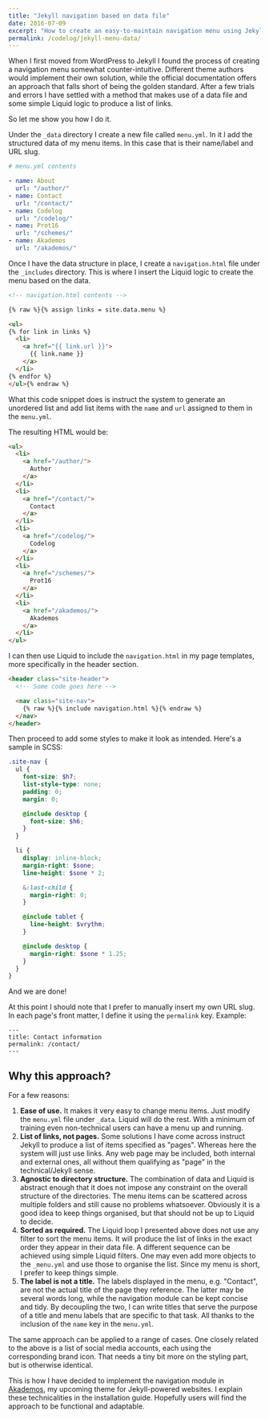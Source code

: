```yaml
---
title: "Jekyll navigation based on data file"
date: 2016-07-09
excerpt: "How to create an easy-to-maintain navigation menu using Jekyll's ability to call data files."
permalink: /codelog/jekyll-menu-data/
---
```

When I first moved from WordPress to Jekyll I found the process of creating a navigation menu somewhat counter-intuitive. Different theme authors would implement their own solution, while the official documentation offers an approach that falls short of being the golden standard. After a few trials and errors I have settled with a method that makes use of a data file and some simple Liquid logic to produce a list of links.

So let me show you how I do it.

Under the `_data` directory I create a new file called `menu.yml`. In it I add the structured data of my menu items. In this case that is their name/label and URL slug.

```yml
# menu.yml contents

- name: About
  url: "/author/"
- name: Contact
  url: "/contact/"
- name: Codelog
  url: "/codelog/"
- name: Prot16
  url: "/schemes/"
- name: Akademos
  url: "/akademos/"
```

Once I have the data structure in place, I create a `navigation.html` file under the `_includes` directory. This is where I insert the Liquid logic to create the menu based on the data.

```html
<!-- navigation.html contents -->

{% raw %}{% assign links = site.data.menu %}

<ul>
{% for link in links %}
  <li>
    <a href="{{ link.url }}">
      {{ link.name }}
    </a>
  </li>
{% endfor %}
</ul>{% endraw %}
```

What this code snippet does is instruct the system to generate an unordered list and add list items with the `name` and `url` assigned to them in the `menu.yml`.

The resulting HTML would be:

```html
<ul>
  <li>
    <a href="/author/">
      Author
    </a>
  </li>
  <li>
    <a href="/contact/">
      Contact
    </a>
  </li>
  <li>
    <a href="/codelog/">
      Codelog
    </a>
  </li>
  <li>
    <a href="/schemes/">
      Prot16
    </a>
  </li>
  <li>
    <a href="/akademos/">
      Akademos
    </a>
  </li>
</ul>
```

I can then use Liquid to include the `navigation.html` in my page templates, more specifically in the header section.

```html
<header class="site-header">
  <!-- Some code goes here -->

  <nav class="site-nav">
    {% raw %}{% include navigation.html %}{% endraw %}
  </nav>
</header>
```

Then proceed to add some styles to make it look as intended. Here's a sample in SCSS:

```scss
.site-nav {
  ul {
    font-size: $h7;
    list-style-type: none;
    padding: 0;
    margin: 0;

    @include desktop {
      font-size: $h6;
    }
  }

  li {
    display: inline-block;
    margin-right: $sone;
    line-height: $sone * 2;

    &:last-child {
      margin-right: 0;
    }

    @include tablet {
      line-height: $vrythm;
    }

    @include desktop {
      margin-right: $sone * 1.25;
    }
  }
}
```

And we are done!

At this point I should note that I prefer to manually insert my own URL slug. In each page's front matter, I define it using the `permalink` key. Example:

```
---
title: Contact information
permalink: /contact/
---
```

## Why this approach?

For a few reasons:

1. **Ease of use.** It makes it very easy to change menu items. Just modify the `menu.yml` file under `_data`. Liquid will do the rest. With a minimum of training even non-technical users can have a menu up and running.
2. **List of links, not pages.** Some solutions I have come across instruct Jekyll to produce a list of items specified as "pages". Whereas here the system will just use links. Any web page may be included, both internal and external ones, all without them qualifying as "page" in the technical/Jekyll sense.
3. **Agnostic to directory structure.** The combination of data and Liquid is abstract enough that it does not impose any constraint on the overall structure of the directories. The menu items can be scattered across multiple folders and still cause no problems whatsoever. Obviously it is a good idea to keep things organised, but that should not be up to Liquid to decide.
4. **Sorted as required.** The Liquid loop I presented above does not use any filter to sort the menu items. It will produce the list of links in the exact order they appear in their data file. A different sequence can be achieved using simple Liquid filters. One may even add more objects to the `_menu.yml` and use those to organise the list. Since my menu is short, I prefer to keep things simple.
5. **The label is not a title.** The labels displayed in the menu, e.g. "Contact", are not the actual title of the page they reference. The latter may be several words long, while the navigation module can be kept concise and tidy. By decoupling the two, I can write titles that serve the purpose of a title and menu labels that are specific to that task. All thanks to the inclusion of the `name` key in the `menu.yml`.

The same approach can be applied to a range of cases. One closely related to the above is a list of social media accounts, each using the corresponding brand icon. That needs a tiny bit more on the styling part, but is otherwise identical.

This is how I have decided to implement the navigation module in [Akademos](https://protesilaos.com/akademos/), my upcoming theme for Jekyll-powered websites. I explain these technicalities in the installation guide. Hopefully users will find the approach to be functional and adaptable.
